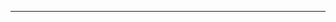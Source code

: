 <!--
CO_OP_TRANSLATOR_METADATA:
{
  "original_hash": "77735b446eb79b1bba9c849865cd0ced",
  "translation_date": "2025-08-28T18:04:41+00:00",
  "source_file": "03-GettingStarted/05-stdio-server/README.md",
  "language_code": "br"
}
-->


---

